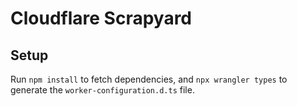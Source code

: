 # Cloudflare Scrapyard

## Setup

Run `npm install` to fetch dependencies, and `npx wrangler types` to generate the `worker-configuration.d.ts` file.
